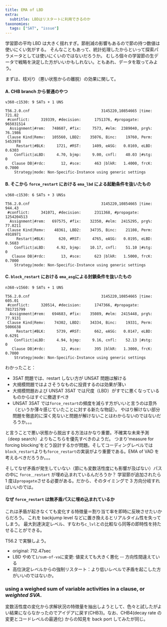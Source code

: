 ```yaml
---
title: EMA of LBD
extra:
  subtitle: LBDはリスタートに利用できるのか
taxonomies:
  tags: ["SAT", "issue"]
---
```


学習節の平均 LBD は大きく揺れすぎ。節削減の影響もあるので節の持つ数値は使いにくい気がする。
そんなこともあって、統計処理したからといって探索パラメータとしては使いにくいのではないだろうか。
むしろ個々の学習節の生データで戦略を決定した方がいいかもしれない。ともあれ、データを取ってみよう。

まずは、枝刈り（悪い状態からの離脱）の効果に関して。

#### A. CHB branch から普通のやつ

```
v360-c1530: 9 SATs + 1 UNS

T56.2.0.cnf                                3145220,10854665 |time:   721.82
 #conflict:     319339, #decision:      1751376, #propagate:      965031514
  Assignment|#rem:   748607, #fix:     7573, #elm:  2389040, prg%:  76.1986
 Clause Kind|Remv:   105560, LBD2:    35076, Binc:    19760, Perm:  5453978
     Restart|#BLK:     1721, #RST:     1409, eASG:   0.0169, eLBD:   0.6303
    Conflict|aLBD:     4.70, bjmp:     9.00, cnfl:    40.03 |#stg:        0
   Clause DB|#rdc:       12, #sce:      463 |blkR:   1.4000, frcK:   0.7000
    Strategy|mode: Non-Specific-Instance using generic settings
```

#### B. そこから `force_restart` における `ema_lbd` による起動条件を抜いたもの

```
v360-c1530: 6 SATs + 3 UNSs

T56.2.0.cnf                                3145220,10854665 |time:   944.43
 #conflict:     341071, #decision:      2311368, #propagate:     1254204513
  Assignment|#rem:   697575, #fix:    32350, #elm:  2415295, prg%:  77.8211
 Clause Kind|Remv:    48361, LBD2:    34735, Binc:    21108, Perm:  4918971
     Restart|#BLK:      620, #RST:     4765, eASG:   0.0195, eLBD:   0.5683
    Conflict|aLBD:     4.92, bjmp:    10.17, cnfl:    51.10 |#stg:        0
   Clause DB|#rdc:       13, #sce:      623 |blkR:   1.5000, frcK:   0.7000
    Strategy|mode: Non-Specific-Instance using generic settings
```

#### C. `block_restart` における `ema_asg`による封鎖条件を抜いたもの

```
n360-v1560: 9 SATs + 1 UNS

T56.2.0.cnf                                3145220,10854665 |time:   605.01
 #conflict:     320514, #decision:      1747366, #propagate:      781715799
  Assignment|#rem:   694683, #fix:    35089, #elm:  2415448, prg%:  77.9131
 Clause Kind|Remv:    74302, LBD2:    34334, Binc:    19331, Perm:  5006638
     Restart|#BLK:     5739, #RST:      662, eASG:   0.0147, eLBD:   0.6291
    Conflict|aLBD:     4.94, bjmp:     9.16, cnfl:    52.13 |#stg:        0
   Clause DB|#rdc:       12, #sce:      395 |blkR:   1.3000, frcK:   0.7000
    Strategy|mode: Non-Specific-Instance using generic settings
```

わかったこと：

- 3SAT 問題では、restart しない方が UNSAT 問題は解ける
- 大規模問題ではよさそうなものに投資するのは効果が薄い
- 大規模問題および UNSAT 3SAT では尺度（LBD）がすでに悪くなっているものからはすぐに撤退すべき
- UNSAT 3SAT では`force_restart`の頻度を減らす方がいいと言うのは意外（というか薄々感じていたことに対する新たな物証）。
  やはり解けない部分問題を徹底的に深く見ないと問題が解けないことはわからないのではないだろうか。。。

と言うことで悪い状態から脱出する方法はかなり重要。不確実な未来予測（deep search）よりもこちらを優先すべきのようだ。
つまり'measure for forcing blocking'をどう設計するかが問題。そしてコーディングレベルでは`block_restart`よりも`force_restart`の実装がより重要である。EMA of VAD を考えるべきだろうか。。。

そしてなぜ矛盾が発生していない（節にも変数活性度にも影響が及ばない）パスの中に `force＿restart` が埋め込まれているんだろうか？ 学習節が追加されたら 1 度は`propagate`させる必要がある。だから、そのタイミングで 3 方向分岐すればいいのでは。

#### なぜ `force_restart` は無矛盾パスに埋め込まれているか

これは矛盾が起きなくても変化する特徴量＝割り当て率を即時に反映させたいからだろう。
これを backjump level などに置き換えるとリアルタイム性を失ってしまう。
最大到達決定レベル、すなわち`c_lvl`との比較なら同等の即時性を持たせることができる。

T56.2 で実験しよう。

- original: 712.47sec
- LBD やめて`1/sum-of-va`に変更: 値変えても大きく悪化 -- 方向性間違えている
- 高位決定レベルからの強制リスタート：より低いレベルで矛盾を起こした方がいいのではないか。

### using a weighed sum of variable activities in a clause, or _weighted SVA_.

変数活性度の変化から求解状況の特徴量を抽出しようとして、色々と試したがよい結果にならなかったのでアイデアに戻す(CHB3)。なお、CHB4(decay rate の変更とコードレベルの最適化) からの知見を back port してみたが同じ。
